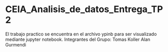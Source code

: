 # CEIA_Analisis_de_datos_Entrega_TP2
El trabajo practico se encuentra en el archivo ypinb para ser visualizado mediante jupyter notebook. Integrantes del Grupo:
Tomas Koller
Alan Gurmendi
